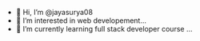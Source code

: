 - 👋 Hi, I’m @jayasurya08
- 👀 I’m interested in web developement...
- 🌱 I’m currently learning full stack developer course ...



<!---
jayasurya08/jayasurya08 is a ✨ special ✨ repository because its `README.md` (this file) appears on your GitHub profile.
You can click the Preview link to take a look at your changes.
--->
